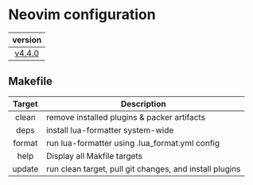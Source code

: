 # Neovim configuration

|                                version                                |
| :-------------------------------------------------------------------: |
| [v4.4.0](https://github.com/vladdoster/neovim-configuration/releases) |

## Makefile

| Target | Description                                             |
| :----: | ------------------------------------------------------- |
| clean  | remove installed plugins & packer artifacts             |
|  deps  | install lua-formatter system-wide                       |
| format | run lua-formatter using .lua_format.yml config          |
|  help  | Display all Makfile targets                             |
| update | run clean target, pull git changes, and install plugins |
